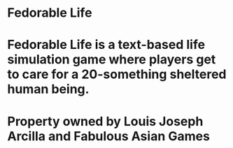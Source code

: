 # Fedorable Life
# Fedorable Life is a text-based life simulation game where players get to care for a 20-something sheltered human being.

# Property owned by Louis Joseph Arcilla and Fabulous Asian Games
